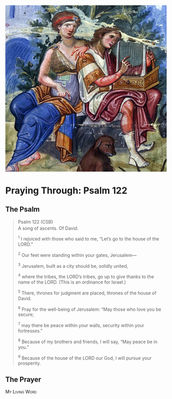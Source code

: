 <img class="intro-right" src="art-paris-psalter.jpg">

<style>
  li {list-style-type: none;}
  p + ul {
    margin-top: -18px;
}
</style>

# Praying Through: Psalm 122

## The Psalm

>Psalm 122 (CSB)  
><sup></sup> A song of ascents. Of David. 
>
><sup>1</sup> I rejoiced with those who said to me, “Let’s go to the house of the LORD.” 
>
><sup>2</sup> Our feet were standing within your gates, Jerusalem— 
>
><sup>3</sup> Jerusalem, built as a city should be, solidly united, 
>
><sup>4</sup> where the tribes, the LORD’s tribes, go up to give thanks to the name of the LORD. (This is an ordinance for Israel.) 
>
><sup>5</sup> There, thrones for judgment are placed, thrones of the house of David. 
>
><sup>6</sup> Pray for the well-being of Jerusalem: “May those who love you be secure; 
>
><sup>7</sup> may there be peace within your walls, security within your fortresses.” 
>
><sup>8</sup> Because of my brothers and friends, I will say, “May peace be in you.” 
>
><sup>9</sup> Because of the house of the LORD our God, I will pursue your prosperity.

## The Prayer

<div style="font-variant: small-caps;">
My Living Word
</div>
